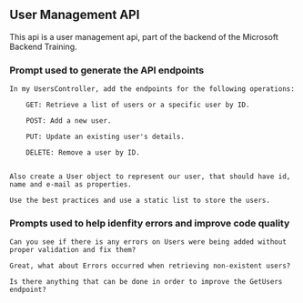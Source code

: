 ## User Management API

This api is a user management api, part of the backend of the Microsoft Backend Training.

### Prompt used to generate the API endpoints

```
In my UsersController, add the endpoints for the following operations:

    GET: Retrieve a list of users or a specific user by ID.

    POST: Add a new user.

    PUT: Update an existing user's details.

    DELETE: Remove a user by ID.


Also create a User object to represent our user, that should have id, name and e-mail as properties.

Use the best practices and use a static list to store the users.

```

### Prompts used to help idenfity errors and improve code quality

```
Can you see if there is any errors on Users were being added without proper validation and fix them?
```

```
Great, what about Errors occurred when retrieving non-existent users?
```

```
Is there anything that can be done in order to improve the GetUsers endpoint?
```



